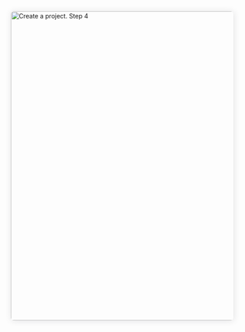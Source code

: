 <a target="_blank" href="https://yastatic.net/s3/doc-binary/src/support/toloka/en/guide/tutorials/image-classification/create-project-step-4.png"><img src="https://yastatic.net/s3/doc-binary/src/support/toloka/en/guide/tutorials/image-classification/create-project-step-4.png" alt="Create a project. Step 4" style="box-shadow: 1px 1px 15px rgba(30,33,38,.12);border-radius:6px;cursor:zoom-in;width:700px;" /></a>